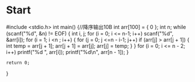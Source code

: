 # Start
#include <stdio.h>
int main()
{//降序输出10B
	int arr[100] = { 0 };
	int n;
	while (scanf("%d", &n) != EOF)
	{
		int i, j;
		for (i = 0; i <= n-1; i++)
			scanf("%d", &arr[i]);
		for (i = 1; i <n ; i++)
		{
			for (j = 0; j <=n - i-1; j++)
				if (arr[j] > arr[j + 1])
				{
					int temp = arr[j + 1];
					arr[j + 1] = arr[j];
					arr[j] = temp;
				}
		}
		for (i = 0; i <= n - 2; i++)
			printf("%d ", arr[i]);
		printf("%d\n", arr[n - 1]);
	}

	return 0;
}
